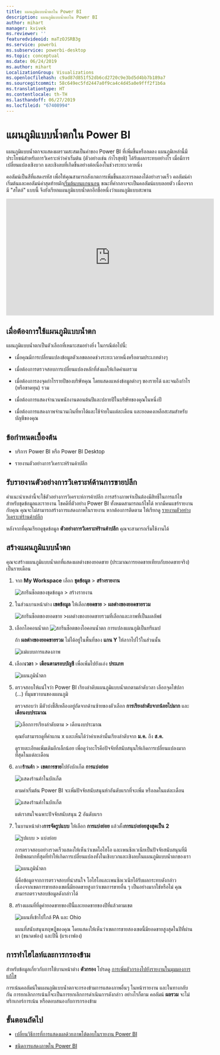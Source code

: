 ```yaml
---
title: แผนภูมิแบบน้ำตกใน Power BI
description: แผนภูมิแบบน้ำตกใน Power BI
author: mihart
manager: kvivek
ms.reviewer: ''
featuredvideoid: maTzOJSRB3g
ms.service: powerbi
ms.subservice: powerbi-desktop
ms.topic: conceptual
ms.date: 06/24/2019
ms.author: mihart
LocalizationGroup: Visualizations
ms.openlocfilehash: c9ad87d851f52db6cd2720c9e3bd5d4bb7b189a7
ms.sourcegitcommit: 58c649ec5fd2447a0f9ca4c4d45a0e9fff2f1b6a
ms.translationtype: HT
ms.contentlocale: th-TH
ms.lasthandoff: 06/27/2019
ms.locfileid: "67408994"
---
```

# <a name="waterfall-charts-in-power-bi"></a>แผนภูมิแบบน้ำตกใน Power BI

แผนภูมิแบบน้ำตกจะแสดงผลรวมสะสมเป็นค่าของ Power BI ที่เพิ่มขึ้นหรือลดลง แผนภูมิเหล่านี้มีประโยชน์สำหรับการวิเคราะห์ว่าค่าเริ่มต้น (ตัวอย่างเช่น กำไรสุทธิ) ได้รับผลกระทบอย่างไร เมื่อมีการเปลี่ยนแปลงเชิงบวก และเชิงลบที่เกิดขึ้นอย่างต่อเนื่องในช่วงระยะเวลาหนึ่ง

คอลัมน์เป็นสีที่แสดงรหัส เพื่อให้คุณสามารถสังเกตการเพิ่มขึ้นและการลดลงได้อย่างรวดเร็ว คอลัมน์ค่าเริ่มต้นและคอลัมน์ค่าสุดท้ายมัก[เริ่มต้นบนแกนนอน](https://support.office.com/article/Create-a-waterfall-chart-in-Office-2016-for-Windows-8de1ece4-ff21-4d37-acd7-546f5527f185#BKMK_Float "เริ่มต้นบนแกนนอน") ขณะที่ค่ากลางจะเป็นคอลัมน์แบบลอยตัว เนื่องจากมี "สไตล์" แบบนี้ จึงยังเรียกแผนภูมิแบบน้ำตกอีกชื่อหนึ่งว่าแผนภูมิแบบสะพาน

<iframe width="560" height="315" src="https://www.youtube.com/embed/qKRZPBnaUXM" frameborder="0" allow="autoplay; encrypted-media" allowfullscreen></iframe>

## <a name="when-to-use-a-waterfall-chart"></a>เมื่อต้องการใช้แผนภูมิแบบน้ำตก

แผนภูมิแบบน้ำตกเป็นตัวเลือกที่เหมาะสมอย่างยิ่ง ในกรณีต่อไปนี้:

* เมื่อคุณมีการเปลี่ยนแปลงข้อมูลตัวเลขตลอดช่วงระยะเวลาหนึ่งหรือตามประเภทต่างๆ

* เมื่อต้องการตรวจสอบการเปลี่ยนแปลงหลักที่ส่งผลให้เกิดค่าผลรวม

* เมื่อต้องการลงจุดกำไรรายปีของบริษัทคุณ โดยแสดงแหล่งข้อมูลต่างๆ ของรายได้ และจนถึงกำไร (หรือขาดทุน) รวม

* เมื่อต้องการแสดงจำนวนพนักงานตอนต้นปีและปลายปีในบริษัทของคุณในหนึ่งปี

* เมื่อต้องการแสดงภาพจำนวนเงินที่หาได้และใช้จ่ายในแต่ละเดือน และยอดคงเหลือสะสมสำหรับบัญชีของคุณ

## <a name="prerequisites"></a>ข้อกำหนดเบื้องต้น

* บริการ Power BI หรือ Power BI Desktop

* รายงานตัวอย่างการวิเคราะห์ร้านค้าปลีก

## <a name="get-the-retail-analysis-sample-report"></a>รับรายงานตัวอย่างการวิเคราะห์ด้านการขายปลีก

คำแนะนำเหล่านี้จะใช้ตัวอย่างการวิเคราะห์การค้าปลีก การสร้างภาพจำเป็นต้องมีสิทธิ์ในการแก้ไขสำหรับชุดข้อมูลและรายงาน โชคดีที่ตัวอย่าง Power BI ทั้งหมดสามารถแก้ไขได้ หากมีคนแชร์รายงานกับคุณ คุณจะไม่สามารถสร้างการแสดงภาพในรายงาน หากต้องการติดตาม ให้เรียกดู [รายงานตัวอย่างวิเคราะห์ร้านค้าปลีก](../sample-datasets.md)

หลังจากที่คุณเรียกดูชุดข้อมูล **ตัวอย่างการวิเคราะห์ร้านค้าปลีก** คุณจะสามารถเริ่มใช้งานได้

## <a name="create-a-waterfall-chart"></a>สร้างแผนภูมิแบบน้ำตก

คุณจะสร้างแผนภูมิแบบน้ำตกที่แสดงผลต่างของยอดขาย (ประมาณการยอดขายเทียบกับยอดขายจริง) เป็นรายเดือน

1. จาก **My Workspace** เลือก **ชุดข้อมูล** > **สร้างรายงาน**

    ![สกรีนช็อตของชุดข้อมูล > สร้างรายงาน](media/power-bi-visualization-waterfall-charts/power-bi-create-a-report.png)

1. ในส่วนบานหน้าต่าง **เขตข้อมูล** ให้เลือก**ยอดขาย** >  **ผลต่างของยอดขายรวม**

   ![สกรีนช็อตของยอดขาย >ผลต่างของยอดขายรวมที่เลือกและภาพที่เป็นผลลัพธ์](media/power-bi-visualization-waterfall-charts/power-bi-first-value.png)

1. เลือกไอคอนน้ำตก ![สกรีนช็อตของไอคอนน้ำตก](media/power-bi-visualization-waterfall-charts/power-bi-waterfall-icon.png) การแปลงแผนภูมิเป็นทรีแมป

    ถ้า **ผลต่างของยอดขายรวม** ไม่ได้อยู่ในพื้นที่ของ **แกน Y** ให้ลากไปไว้ในส่วนนั้น

    ![แม่แบบการแสดงภาพ](media/power-bi-visualization-waterfall-charts/convertwaterfall.png)

1. เลือก**เวลา**  >  **เดือนตามรอบบัญชี** เพื่อเพิ่มไปยังแอ่ง **ประเภท**

    ![แผนภูมิน้ำตก](media/power-bi-visualization-waterfall-charts/power-bi-waterfall.png)

1. ตรวจสอบให้แน่ใจว่า Power BI เรียงลำดับแผนภูมิแบบน้ำตกตามลำดับวลา เลือกจุดไข่ปลา (...) ที่มุมขวาบนของแผนภูมิ

    ตรวจสอบว่า มีตัวบ่งชี้สีเหลืองอยู่ถัดจากด้านซ้ายของตัวเลือก **การเรียงลำดับจากน้อยไปมาก** และ **เดือนงบประมาณ**

    ![เลือกการเรียงลำดับตาม > เดือนงบประมาณ](media/power-bi-visualization-waterfall-charts/power-bi-sort-by.png)

    คุณยังสามารถดูที่ค่าแกน x และเห็นได้ว่าค่าเหล่านั้นเรียงลำดับจาก **ม.ค.** ถึง **ส.ค.**

    ดูรายละเอียดเพิ่มเติมอีกเล็กน้อย เพื่อดูว่าอะไรคือปัจจัยที่สนับสนุนให้เกิดการเปลี่ยนแปลงมากที่สุดในแต่ละเดือน

1. ลาก**ร้านค้า** > **เขตการขาย**ไปยังบักเก็ต **การแบ่งย่อย**

    ![แสดงร้านค้าในบักเก็ต](media/power-bi-visualization-waterfall-charts/power-bi-waterfall-breakdown.png)

    ตามค่าเริ่มต้น Power BI จะเพิ่มปัจจัยสนับสนุนห้าอันดับแรกที่จะเพิ่ม หรือลดในแต่ละเดือน

    ![แสดงร้านค้าในบักเก็ต](media/power-bi-visualization-waterfall-charts/power-bi-waterfall-breakdown-initial.png)

    แต่เราสนใจเฉพาะปัจจัยสนับสนุน 2 อันดับแรก

1. ในบานหน้าต่าง**การจัดรูปแบบ** ให้เลือก **การแบ่งย่อย** แล้วตั้ง**การแบ่งย่อยสูงสุดเป็น** **2**

    ![รูปแบบ > แบ่งย่อย](media/power-bi-visualization-waterfall-charts/power-bi-waterfall-breakdown-maximum.png)

    การตรวจสอบอย่างรวดเร็วแสดงให้เห็นว่าเขตโอไฮโอ และเพนซิลเวเนียเป็นปัจจัยสนับสนุนที่มีอิทธิพลมากที่สุดที่ทำให้เกิดการเปลี่ยนแปลงทั้งในเชิงบวกและเชิงลบในแผนภูมิแบบน้ำตกของเรา

    ![แผนภูมิน้ำตก](media/power-bi-visualization-waterfall-charts/power-bi-waterfall-axis.png)

    นี่คือข้อมูลจากการตรวจสอบที่น่าสนใจ โอไฮโอและเพนซิลเวเนียได้รับผลกระทบดังกล่าว เนื่องจากเขตการขายสองเขตนี้มียอดขายสูงกว่าเขตการขายอื่น ๆ เป็นอย่างมากใช่หรือไม่ คุณสามารถตรวจสอบข้อมูลดังกล่าวได้

1. สร้างแผนที่ที่ดูค่ายอดขายของปีนี้และยอดขายของปีที่แล้วตามเขต

    ![แผนที่เข้าไปใกล้ PA และ Ohio](media/power-bi-visualization-waterfall-charts/power-bi-map.png)

    แผนที่สนับสนุนทฤษฎีของคุณ โดยแสดงให้เห็นว่าเขตการขายสองเขตนี้มียอดขายสูงสุดในปีที่ผ่านมา (ขนาดฟอง) และปีนี้ (แรเงาฟอง)

## <a name="highlighting-and-cross-filtering"></a>การทำไฮไลท์และการกรองข้าม

สำหรับข้อมูลเกี่ยวกับการใช้บานหน้าต่าง **ตัวกรอง**  โปรดดู [การเพิ่มตัวกรองไปยังรายงานในมุมมองการแก้ไข](../power-bi-report-add-filter.md)

การเน้นคอลัมน์ในแผนภูมิแบบน้ำตกจะกรองข้ามการแสดงภาพอื่นๆ ในหน้ารายงาน และในทางกลับกัน การยกเลิกการเน้นก็จะเป็นการยกเลิกการดำเนินการดังกล่าว อย่างไรก็ตาม คอลัมน์ **ผลรวม** จะไม่ทริกเกอร์การเน้น หรือตอบสนองกับการกรองข้าม

## <a name="next-steps"></a>ขั้นตอนถัดไป

* [เปลี่ยนวิธีการที่การแสดงผลด้วยภาพโต้ตอบในรายงาน Power BI](../service-reports-visual-interactions.md)

* [ชนิดการแสดงภาพใน Power BI](power-bi-visualization-types-for-reports-and-q-and-a.md)
